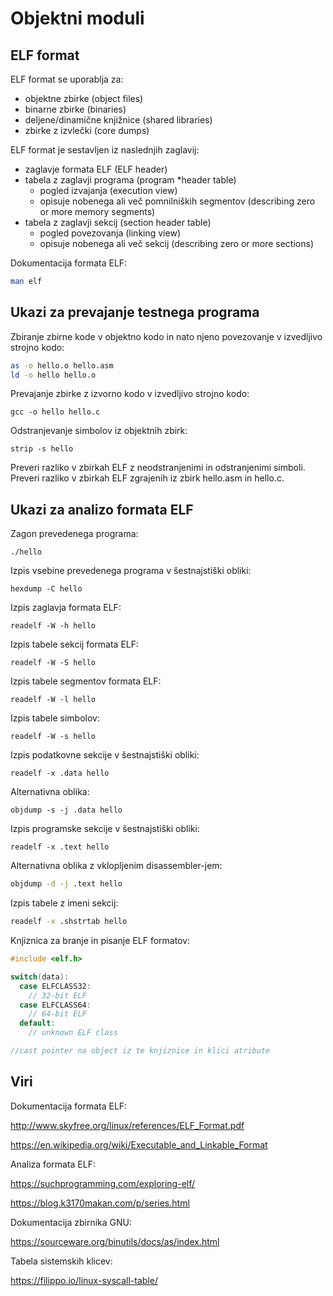 # Objektni moduli

## ELF format

ELF format se uporablja za:

- objektne zbirke (object files)
- binarne zbirke (binaries)
- deljene/dinamične knjižnice (shared libraries)
- zbirke z izvlečki (core dumps)

ELF format je sestavljen iz naslednjih zaglavij:

- zaglavje formata ELF (ELF header)
- tabela z zaglavji programa (program *header table)
  - pogled izvajanja (execution view)
  - opisuje nobenega ali več pomnilniških segmentov (describing zero or more memory segments)
- tabela z zaglavji sekcij (section header table)
  - pogled povezovanja (linking view)
  - opisuje nobenega ali več sekcij (describing zero or more sections)

Dokumentacija formata ELF:

``` bash
man elf
```

## Ukazi za prevajanje testnega programa

Zbiranje zbirne kode v objektno kodo in nato njeno povezovanje v izvedljivo strojno kodo:

``` bash
as -o hello.o hello.asm
ld -o hello hello.o
```

Prevajanje zbirke z izvorno kodo v izvedljivo strojno kodo:

```
gcc -o hello hello.c
```

Odstranjevanje simbolov iz objektnih zbirk:

```
strip -s hello
```

Preveri razliko v zbirkah ELF z neodstranjenimi in odstranjenimi simboli.
Preveri razliko v zbirkah ELF zgrajenih iz zbirk hello.asm in hello.c.

## Ukazi za analizo formata ELF

Zagon prevedenega programa:

```
./hello
```

Izpis vsebine prevedenega programa v šestnajstiški obliki:

```
hexdump -C hello
```

Izpis zaglavja formata ELF:

```
readelf -W -h hello
```

Izpis tabele sekcij formata ELF:

```
readelf -W -S hello
```

Izpis tabele segmentov formata ELF:

```
readelf -W -l hello
```

Izpis tabele simbolov:

```
readelf -W -s hello
```

Izpis podatkovne sekcije v šestnajstiški obliki:

```
readelf -x .data hello
```

Alternativna oblika:

```
objdump -s -j .data hello
```

Izpis programske sekcije v šestnajstiški obliki:

```
readelf -x .text hello
```

Alternativna oblika z vklopljenim disassembler-jem:

``` bash
objdump -d -j .text hello
```

Izpis tabele z imeni sekcij:

``` bash
readelf -x .shstrtab hello
```

Knjiznica za branje in pisanje ELF formatov:

``` c
#include <elf.h>

switch(data):
  case ELFCLASS32:
    // 32-bit ELF
  case ELFCLASS64:
    // 64-bit ELF
  default:
    // unknown ELF class

//cast pointer na object iz te knjiznice in klici atribute
```

## Viri

Dokumentacija formata ELF:

<http://www.skyfree.org/linux/references/ELF_Format.pdf>

<https://en.wikipedia.org/wiki/Executable_and_Linkable_Format>

Analiza formata ELF:

<https://suchprogramming.com/exploring-elf/>

<https://blog.k3170makan.com/p/series.html>

Dokumentacija zbirnika GNU:

<https://sourceware.org/binutils/docs/as/index.html>

Tabela sistemskih klicev:

<https://filippo.io/linux-syscall-table/>
